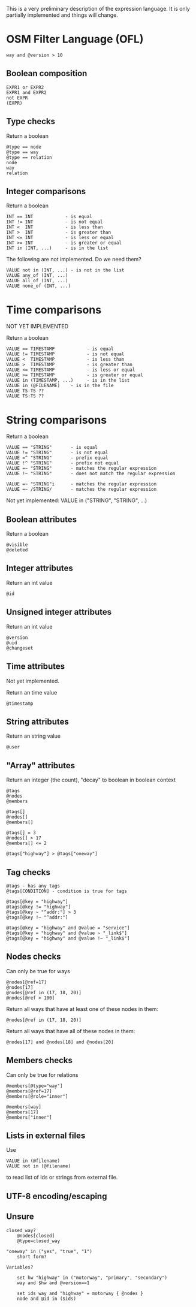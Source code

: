 
This is a very preliminary description of the expression language. It is only
partially implemented and things will change.

# OSM Filter Language (OFL)

    way and @version > 10


## Boolean composition

    EXPR1 or EXPR2
    EXPR1 and EXPR2
    not EXPR
    (EXPR)


## Type checks

Return a boolean

    @type == node
    @type == way
    @type == relation
    node
    way
    relation


## Integer comparisons

Return a boolean

    INT == INT            - is equal
    INT != INT            - is not equal
    INT <  INT            - is less than
    INT >  INT            - is greater than
    INT <= INT            - is less or equal
    INT >= INT            - is greater or equal
    INT in (INT, ...)     - is in the list

The following are not implemented. Do we need them?

    VALUE not in (INT, ...) - is not in the list
    VALUE any_of (INT, ...)
    VALUE all_of (INT, ...)
    VALUE none_of (INT, ...)

# Time comparisons

NOT YET IMPLEMENTED

Return a boolean

    VALUE == TIMESTAMP            - is equal
    VALUE != TIMESTAMP            - is not equal
    VALUE <  TIMESTAMP            - is less than
    VALUE >  TIMESTAMP            - is greater than
    VALUE <= TIMESTAMP            - is less or equal
    VALUE >= TIMESTAMP            - is greater or equal
    VALUE in (TIMESTAMP, ...)     - is in the list
    VALUE in (@FILENAME)    - is in the file
    VALUE TS-TS ??
    VALUE TS:TS ??

# String comparisons

Return a boolean

    VALUE == "STRING"       - is equal
    VALUE != "STRING"       - is not equal
    VALUE =^ "STRING"       - prefix equal
    VALUE !^ "STRING"       - prefix not equal
    VALUE =~ "STRING"       - matches the regular expression
    VALUE !~ "STRING"       - does not match the regular expression

    VALUE =~ "STRING"i      - matches the regular expression
    VALUE =~ /STRING/       - matches the regular expression

Not yet implemented:
    VALUE in ("STRING", "STRING", ...)

## Boolean attributes

Return a boolean

    @visible
    @deleted

## Integer attributes

Return an int value

    @id


## Unsigned integer attributes

Return an int value

    @version
    @uid
    @changeset


## Time attributes

Not yet implemented.

Return an time value

    @timestamp


## String attributes

Return an string value

    @user


## "Array" attributes

Return an integer (the count), "decay" to boolean in boolean context

    @tags
    @nodes
    @members

    @tags[]
    @nodes[]
    @members[]

    @tags[] = 3
    @nodes[] > 17
    @members[] <= 2

    @tags["highway"] > @tags["oneway"]


## Tag checks

    @tags - has any tags
    @tags[CONDITION] - condition is true for tags

    @tags[@key = "highway"]
    @tags[@key != "highway"]
    @tags[@key ~ "^addr:"] > 3
    @tags[@key !~ "^addr:"]

    @tags[@key = "highway" and @value = "service"]
    @tags[@key = "highway" and @value ~ "_link$"]
    @tags[@key = "highway" and @value !~ "_link$"]


## Nodes checks

Can only be true for ways

    @nodes[@ref=17]
    @nodes[17]
    @nodes[@ref in (17, 18, 20)]
    @nodes[@ref > 100]

Return all ways that have at least one of these nodes in them:

    @nodes[@ref in (17, 18, 20)]

Return all ways that have all of these nodes in them:

    @nodes[17] and @nodes[18] and @nodes[20]


## Members checks

Can only be true for relations

    @members[@type="way"]
    @members[@ref=17]
    @members[@role="inner"]

    @members[way]
    @members[17]
    @members["inner"]


## Lists in external files

Use

    VALUE in (@filename)
    VALUE not in (@filename)

to read list of Ids or strings from external file.


## UTF-8 encoding/escaping

## Unsure

    closed_way?
        @nodes[closed]
        @type=closed_way

    "oneway" in ("yes", "true", "1")
        short form?

    Variables?

        set hw "highway" in ("motorway", "primary", "secondary")
        way and $hw and @version==1

        set ids way and "highway" = motorway { @nodes }
        node and @id in ($ids)


